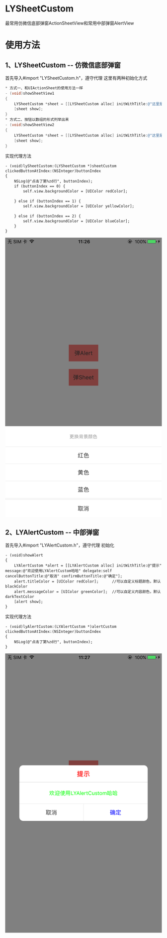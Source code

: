 # LYSheetCustom
最常用仿微信底部弹窗ActionSheetView和常用中部弹窗AlertView

# 使用方法
## 1、LYSheetCustom -- 仿微信底部弹窗
首先导入#import "LYSheetCustom.h"，遵守代理<LYSheetCustomDelegate>
这里有两种初始化方式
```objective-c
* 方式一、和UIActionSheet的使用方法一样
- (void)showSheetView1
{
    LYSheetCustom *sheet = [[LYSheetCustom alloc] initWithTitle:@"这里是标题，可有可无，如果为nil则不显示" delegate:self cancelButtonTitle:@"取消" otherButtonTitles:@"红色", @"黄色", @"蓝色", nil];
    [sheet show];
}
* 方式二、按钮以数组的形式列举出来
- (void)showSheetView2
{
    LYSheetCustom *sheet = [[LYSheetCustom alloc] initWithTitle:@"这里是标题，可有可无，如果为nil则不显示" delegate:self cancelButtonTitle:@"取消" otherButtonTitles:@[@"红色", @"黄色", @"蓝色"]];
    [sheet show];
}
```
实现代理方法
```objective
- (void)lySheetCustom:(LYSheetCustom *)sheetCustom clickedButtonAtIndex:(NSInteger)buttonIndex
{
    NSLog(@"点击了第%zd行", buttonIndex);
    if (buttonIndex == 0) {
        self.view.backgroundColor = [UIColor redColor];

    } else if (buttonIndex == 1) {
        self.view.backgroundColor = [UIColor yellowColor];

    } else if (buttonIndex == 2) {
        self.view.backgroundColor = [UIColor blueColor];
    }
}
```
![LYSheetCustom](https://github.com/YoungerLi/LYSheetCustom/blob/master/LYSheetCustom/LYSheetCustom.png)

## 2、LYAlertCustom -- 中部弹窗
首先导入#import "LYAlertCustom.h"，遵守代理<LYAlertCustomDelegate>
初始化
```objective
- (void)showAlert
{
    LYAlertCustom *alert = [[LYAlertCustom alloc] initWithTitle:@"提示" message:@"欢迎使用LYAlertCustom哈哈" delegate:self cancelButtonTitle:@"取消" confirmButtonTitle:@"确定"];
    alert.titleColor = [UIColor redColor];      //可以自定义标题颜色，默认blackColor
    alert.messageColor = [UIColor greenColor];  //可以自定义内容颜色，默认darkTextColor
    [alert show];
}
```
实现代理方法
```objective
- (void)lyAlertCustom:(LYAlertCustom *)alertCustom clickedButtonAtIndex:(NSInteger)buttonIndex
{
    NSLog(@"点击了第%zd行", buttonIndex);
}
```
![LYAlertCustom](https://github.com/YoungerLi/LYSheetCustom/blob/master/LYSheetCustom/LYAlertCustom.png)
